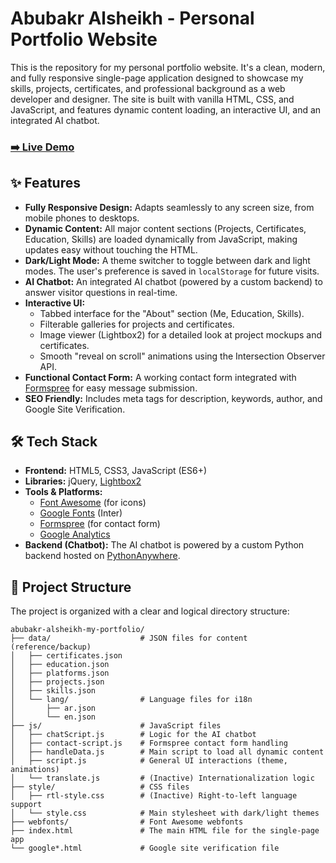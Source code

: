 # Abubakr Alsheikh - Personal Portfolio Website

This is the repository for my personal portfolio website. It's a clean, modern, and fully responsive single-page application designed to showcase my skills, projects, certificates, and professional background as a web developer and designer. The site is built with vanilla HTML, CSS, and JavaScript, and features dynamic content loading, an interactive UI, and an integrated AI chatbot.

### [➡️ Live Demo](https://abubakr-alsheikh.github.io/my-portfolio/)


## ✨ Features

-   **Fully Responsive Design:** Adapts seamlessly to any screen size, from mobile phones to desktops.
-   **Dynamic Content:** All major content sections (Projects, Certificates, Education, Skills) are loaded dynamically from JavaScript, making updates easy without touching the HTML.
-   **Dark/Light Mode:** A theme switcher to toggle between dark and light modes. The user's preference is saved in `localStorage` for future visits.
-   **AI Chatbot:** An integrated AI chatbot (powered by a custom backend) to answer visitor questions in real-time.
-   **Interactive UI:**
    -   Tabbed interface for the "About" section (Me, Education, Skills).
    -   Filterable galleries for projects and certificates.
    -   Image viewer (Lightbox2) for a detailed look at project mockups and certificates.
    -   Smooth "reveal on scroll" animations using the Intersection Observer API.
-   **Functional Contact Form:** A working contact form integrated with [Formspree](https://formspree.io/) for easy message submission.
-   **SEO Friendly:** Includes meta tags for description, keywords, author, and Google Site Verification.


## 🛠️ Tech Stack

-   **Frontend:** HTML5, CSS3, JavaScript (ES6+)
-   **Libraries:** jQuery, [Lightbox2](https://lokeshdhakar.com/projects/lightbox2/)
-   **Tools & Platforms:**
    -   [Font Awesome](https://fontawesome.com/) (for icons)
    -   [Google Fonts](https://fonts.google.com/) (Inter)
    -   [Formspree](https://formspree.io/) (for contact form)
    -   [Google Analytics](https://analytics.google.com/)
-   **Backend (Chatbot):** The AI chatbot is powered by a custom Python backend hosted on [PythonAnywhere](https://www.pythonanywhere.com/).


## 📂 Project Structure

The project is organized with a clear and logical directory structure:

```
abubakr-alsheikh-my-portfolio/
├── data/                    # JSON files for content (reference/backup)
│   ├── certificates.json
│   ├── education.json
│   ├── platforms.json
│   ├── projects.json
│   ├── skills.json
│   └── lang/                # Language files for i18n
│       ├── ar.json
│       └── en.json
├── js/                      # JavaScript files
│   ├── chatScript.js        # Logic for the AI chatbot
│   ├── contact-script.js    # Formspree contact form handling
│   ├── handleData.js        # Main script to load all dynamic content
│   ├── script.js            # General UI interactions (theme, animations)
│   └── translate.js         # (Inactive) Internationalization logic
├── style/                   # CSS files
│   ├── rtl-style.css        # (Inactive) Right-to-left language support
│   └── style.css            # Main stylesheet with dark/light themes
├── webfonts/                # Font Awesome webfonts
├── index.html               # The main HTML file for the single-page app
└── google*.html             # Google site verification file
```
